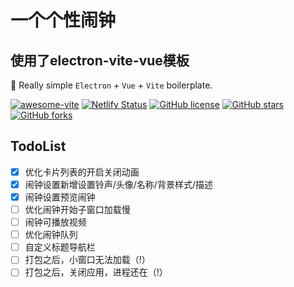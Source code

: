 <!--
 * @Author: zequan.wu
 * @Date: 2024-04-04 15:30:51
 * @LastEditors: zequan.wu
 * @LastEditTime: 2024-04-06 22:06:10
 * @FilePath: \alarm-clock\README.md
 * @Description: 
 * 
-->
# 一个个性闹钟

## 使用了electron-vite-vue模板

🥳 Really simple `Electron` + `Vue` + `Vite` boilerplate.

[![awesome-vite](https://awesome.re/mentioned-badge.svg)](https://github.com/vitejs/awesome-vite)
[![Netlify Status](https://api.netlify.com/api/v1/badges/ae3863e3-1aec-4eb1-8f9f-1890af56929d/deploy-status)](https://app.netlify.com/sites/electron-vite/deploys)
[![GitHub license](https://img.shields.io/github/license/caoxiemeihao/electron-vite-vue)](https://github.com/electron-vite/electron-vite-vue/blob/main/LICENSE)
[![GitHub stars](https://img.shields.io/github/stars/caoxiemeihao/electron-vite-vue?color=fa6470)](https://github.com/electron-vite/electron-vite-vue)
[![GitHub forks](https://img.shields.io/github/forks/caoxiemeihao/electron-vite-vue)](https://github.com/electron-vite/electron-vite-vue)

## TodoList

- [x] 优化卡片列表的开启关闭动画
- [x] 闹钟设置新增设置铃声/头像/名称/背景样式/描述
- [x] 闹钟设置预览闹钟
- [ ] 优化闹钟开始子窗口加载慢
- [ ] 闹钟可播放视频
- [ ] 优化闹钟队列
- [ ] 自定义标题导航栏
- [ ] 打包之后，小窗口无法加载（!）
- [ ] 打包之后，关闭应用，进程还在（!）